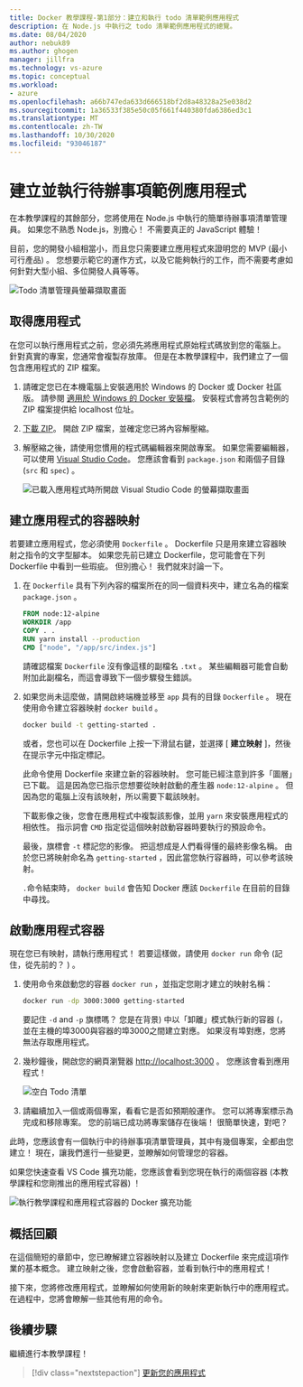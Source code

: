 ```yaml
---
title: Docker 教學課程-第1部分：建立和執行 todo 清單範例應用程式
description: 在 Node.js 中執行之 todo 清單範例應用程式的總覽。
ms.date: 08/04/2020
author: nebuk89
ms.author: ghogen
manager: jillfra
ms.technology: vs-azure
ms.topic: conceptual
ms.workload:
- azure
ms.openlocfilehash: a66b747eda633d666518bf2d8a48328a25e038d2
ms.sourcegitcommit: 1a36533f385e50c05f661f440380fda6386ed3c1
ms.translationtype: MT
ms.contentlocale: zh-TW
ms.lasthandoff: 10/30/2020
ms.locfileid: "93046187"
---
```

# <a name="build-and-run-the-todo-sample-app"></a>建立並執行待辦事項範例應用程式

在本教學課程的其餘部分，您將使用在 Node.js 中執行的簡單待辦事項清單管理員。 如果您不熟悉 Node.js，別擔心！ 不需要真正的 JavaScript 體驗！

目前，您的開發小組相當小，而且您只需要建立應用程式來證明您的 MVP (最小可行產品) 。 您想要示範它的運作方式，以及它能夠執行的工作，而不需要考慮如何針對大型小組、多位開發人員等等。

![Todo 清單管理員螢幕擷取畫面](media/todo-list-sample.png)

## <a name="get-the-app"></a>取得應用程式

在您可以執行應用程式之前，您必須先將應用程式原始程式碼放到您的電腦上。 針對真實的專案，您通常會複製存放庫。 但是在本教學課程中，我們建立了一個包含應用程式的 ZIP 檔案。

1. 請確定您已在本機電腦上安裝適用於 Windows 的 Docker 或 Docker 社區版。 請參閱 [適用於 Windows 的 Docker 安裝檔](https://docs.docker.com/docker-for-windows/install/)。 安裝程式會將包含範例的 ZIP 檔案提供給 localhost 位址。

1. [下載 ZIP](http://localhost/assets/app.zip)。 開啟 ZIP 檔案，並確定您已將內容解壓縮。

1. 解壓縮之後，請使用您慣用的程式碼編輯器來開啟專案。 如果您需要編輯器，可以使用 [Visual Studio Code](https://code.visualstudio.com/)。 您應該會看到 `package.json` 和兩個子目錄 (`src` 和 `spec`) 。

    ![已載入應用程式時所開啟 Visual Studio Code 的螢幕擷取畫面](media/ide-screenshot.png)

## <a name="building-the-apps-container-image"></a>建立應用程式的容器映射

若要建立應用程式，您必須使用 `Dockerfile` 。 Dockerfile 只是用來建立容器映射之指令的文字型腳本。 如果您先前已建立 Dockerfile，您可能會在下列 Dockerfile 中看到一些瑕疵。 但別擔心！ 我們就來討論一下。

1. 在 `Dockerfile` 具有下列內容的檔案所在的同一個資料夾中，建立名為的檔案 `package.json` 。

    ```dockerfile
    FROM node:12-alpine
    WORKDIR /app
    COPY . .
    RUN yarn install --production
    CMD ["node", "/app/src/index.js"]
    ```

    請確認檔案 `Dockerfile` 沒有像這樣的副檔名 `.txt` 。 某些編輯器可能會自動附加此副檔名，而這會導致下一個步驟發生錯誤。

1. 如果您尚未這麼做，請開啟終端機並移至 `app` 具有的目錄 `Dockerfile` 。 現在使用命令建立容器映射 `docker build` 。

    ```bash
    docker build -t getting-started .
    ```

    或者，您也可以在 Dockerfile 上按一下滑鼠右鍵，並選擇 [ **建立映射** ]，然後在提示字元中指定標記。

    此命令使用 Dockerfile 來建立新的容器映射。 您可能已經注意到許多「圖層」已下載。 這是因為您已指示您想要從映射啟動的產生器 `node:12-alpine` 。 但因為您的電腦上沒有該映射，所以需要下載該映射。

    下載影像之後，您會在應用程式中複製該影像，並用 `yarn` 來安裝應用程式的相依性。 指示詞會 `CMD` 指定從這個映射啟動容器時要執行的預設命令。

    最後，旗標會 `-t` 標記您的影像。 把這想成是人們看得懂的最終影像名稱。 由於您已將映射命名為 `getting-started` ，因此當您執行容器時，可以參考該映射。

    `.`命令結束時， `docker build` 會告知 Docker 應該 `Dockerfile` 在目前的目錄中尋找。

## <a name="starting-an-app-container"></a>啟動應用程式容器

現在您已有映射，請執行應用程式！ 若要這樣做，請使用 `docker run` 命令 (記住，從先前的？ ) 。

1. 使用命令來啟動您的容器 `docker run` ，並指定您剛才建立的映射名稱：

    ```bash
    docker run -dp 3000:3000 getting-started
    ```

    要記住 `-d` and `-p` 旗標嗎？ 您是在背景) 中以「卸離」模式執行新的容器 (，並在主機的埠3000與容器的埠3000之間建立對應。 如果沒有埠對應，您將無法存取應用程式。

1. 幾秒鐘後，開啟您的網頁瀏覽器 [http://localhost:3000](http://localhost:3000) 。
    您應該會看到應用程式！

    ![空白 Todo 清單](media/todo-list-empty.png)

1. 請繼續加入一個或兩個專案，看看它是否如預期般運作。 您可以將專案標示為完成和移除專案。 您的前端已成功將專案儲存在後端！ 很簡單快速，對吧？

此時，您應該會有一個執行中的待辦事項清單管理員，其中有幾個專案，全都由您建立！ 現在，讓我們進行一些變更，並瞭解如何管理您的容器。

如果您快速查看 VS Code 擴充功能，您應該會看到您現在執行的兩個容器 (本教學課程和您剛推出的應用程式容器) ！

![執行教學課程和應用程式容器的 Docker 擴充功能](media/vs-two-containers.png)

## <a name="recap"></a>概括回顧

在這個簡短的章節中，您已瞭解建立容器映射以及建立 Dockerfile 來完成這項作業的基本概念。 建立映射之後，您會啟動容器，並看到執行中的應用程式！

接下來，您將修改應用程式，並瞭解如何使用新的映射來更新執行中的應用程式。 在過程中，您將會瞭解一些其他有用的命令。

## <a name="next-steps"></a>後續步驟

繼續進行本教學課程！

> [!div class="nextstepaction"]
> [更新您的應用程式](update-your-app.md)
